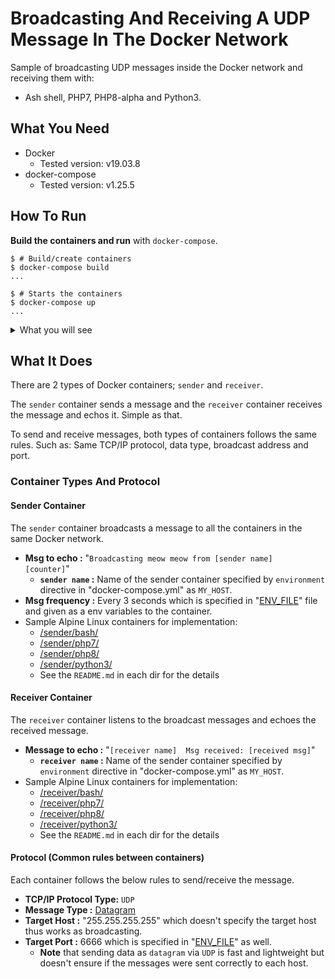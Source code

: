 # Broadcasting And Receiving A UDP Message In The Docker Network

Sample of broadcasting UDP messages inside the Docker network and receiving them with:

- Ash shell, PHP7, PHP8-alpha and Python3.

## What You Need

- Docker
  - Tested version: v19.03.8
- docker-compose
  - Tested version: v1.25.5

## How To Run

**Build the containers and run** with `docker-compose`.

```shellsession
$ # Build/create containers
$ docker-compose build
...

$ # Starts the containers
$ docker-compose up
...
```

<details><summary>What you will see</summary><div><br>

After running the `docker-compose up`, as soon as the `sender` containers are `up` they will start broadcasting a message. Also the `receiver` containers will listen to the broadcasting message as soon as they are `up` and echos the received message.

```shellsession
$ docker-compose up
Starting receiver-php8 ... done
Starting receiver-php7 ... done
Starting receiver-py3  ... done
Starting receiver-ash  ... done
Starting sender-py3    ... done
Starting sender-ash    ... done
Starting sender-php7   ... done
Starting sender-php8   ... done
Attaching to receiver-php8, receiver-php7, receiver-ash, receiver-py3, sender-php8, sender-py3, sender-php7, sender-ash
receiver-php7    | Msg received: Count:0        Broadcasting meow meow from sender-ash   : receiver-php7
receiver-php8    | Msg received: Count:0        Broadcasting meow meow from sender-ash   : receiver-php8
receiver-php8    | Msg received: Count:0        Broadcasting meow meow from sender-php7  : receiver-php8
receiver-php7    | Msg received: Count:0        Broadcasting meow meow from sender-php7  : receiver-php7
receiver-php8    | Msg received: Count:0        Broadcasting meow meow from sender-php8  : receiver-php8
receiver-ash     | Msg received: Count:0        Broadcasting meow meow from sender-ash   : receiver-ash
receiver-ash     | Msg received: Count:0        Broadcasting meow meow from sender-php7  : receiver-ash
receiver-ash     | Msg received: Count:0        Broadcasting meow meow from sender-php7  : receiver-ash
receiver-ash     | Msg received: Count:0        Broadcasting meow meow from sender-php8  : receiver-ash
receiver-php7    | Msg received: Count:0        Broadcasting meow meow from sender-php8  : receiver-php7
receiver-php7    | Msg received: Count:0        Broadcasting meow meow from sender-py3   : receiver-php7
receiver-php8    | Msg received: Count:0        Broadcasting meow meow from sender-py3   : receiver-php8
receiver-ash     | Msg received: Count:0        Broadcasting meow meow from sender-py3   : receiver-ash
receiver-php8    | Msg received: Count:1        Broadcasting meow meow from sender-php7  : receiver-php8
receiver-ash     | Msg received: Count:1        Broadcasting meow meow from sender-php7  : receiver-ash
receiver-php7    | Msg received: Count:1        Broadcasting meow meow from sender-php7  : receiver-php7
receiver-php7    | Msg received: Count:1        Broadcasting meow meow from sender-php8  : receiver-php7
receiver-ash     | Msg received: Count:1        Broadcasting meow meow from sender-php8  : receiver-ash
receiver-php8    | Msg received: Count:1        Broadcasting meow meow from sender-php8  : receiver-php8
receiver-php7    | Msg received: Count:1        Broadcasting meow meow from sender-ash   : receiver-php7
receiver-php8    | Msg received: Count:1        Broadcasting meow meow from sender-ash   : receiver-php8
receiver-ash     | Msg received: Count:1        Broadcasting meow meow from sender-ash   : receiver-ash
receiver-php7    | Msg received: Count:1        Broadcasting meow meow from sender-py3   : receiver-php7
receiver-ash     | Msg received: Count:1        Broadcasting meow meow from sender-py3   : receiver-ash
receiver-php8    | Msg received: Count:1        Broadcasting meow meow from sender-py3   : receiver-php8
...
```


</div></details>

## What It Does

There are 2 types of Docker containers; `sender` and `receiver`.

The `sender` container sends a message and the `receiver` container receives the message and echos it. Simple as that.

To send and receive messages, both types of containers follows the same rules. Such as: Same TCP/IP protocol, data type, broadcast address and port.

### Container Types And Protocol

#### Sender Container

The `sender` container broadcasts a message to all the containers in the same Docker network.

- **Msg to echo     :** "`Broadcasting meow meow from [sender name]  [counter]`"
  - **`sender name`   :** Name of the sender container specified by `environment` directive in "docker-compose.yml" as `MY_HOST`.
- **Msg frequency   :** Every 3 seconds which is specified in "[ENV_FILE](./ENV_FILE)" file and given as a env variables to the container.
- Sample Alpine Linux containers for implementation:
  - [/sender/bash/](./sender/bash/)
  - [/sender/php7/](./sender/php7/)
  - [/sender/php8/](./sender/php8/)
  - [/sender/python3/](./sender/python3/)
  - See the `README.md` in each dir for the details

#### Receiver Container

The `receiver` container listens to the broadcast messages and echoes the received message.

- **Message to echo   :** "`[receiver name]  Msg received: [received msg]`"
  - **`receiver name`   :** Name of the sender container specified by `environment` directive in "docker-compose.yml" as `MY_HOST`.
- Sample Alpine Linux containers for implementation:
  - [/receiver/bash/](./receiver/bash/)
  - [/receiver/php7/](./receiver/php7/)
  - [/receiver/php8/](./receiver/php8/)
  - [/receiver/python3/](./receiver/python3/)
  - See the `README.md` in each dir for the details

#### Protocol (Common rules between containers)

Each container follows the below rules to send/receive the message.

- **TCP/IP Protocol Type:** `UDP`
- **Message Type :** [Datagram](https://en.wikipedia.org/wiki/Datagram)
- **Target Host  :** "255.255.255.255" which doesn't specify the target host thus works as broadcasting.
- **Target Port  :** 6666 which is specified in "[ENV_FILE](./ENV_FILE)" as well.
  - **Note** that sending data as `datagram` via `UDP` is fast and lightweight but doesn't ensure if the messages were sent correctly to each host.
